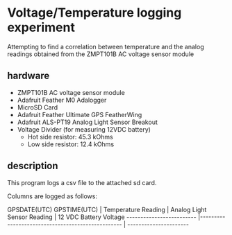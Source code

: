 # Voltage/Temperature logging experiment

Attempting to find a correlation between temperature and the analog readings obtained from the ZMPT101B AC voltage sensor module

## hardware

* ZMPT101B AC voltage sensor module
* Adafruit Feather M0 Adalogger
* MicroSD Card
* Adafruit Feather Ultimate GPS FeatherWing
* Adafruit ALS-PT19 Analog Light Sensor Breakout
* Voltage Divider (for measuring 12VDC battery)
    * Hot side resistor: 45.3 kOhms
    * Low side resistor: 12.4 kOhms

## description

This program logs a csv file to the attached sd card.

Columns are logged as follows:

GPSDATE(UTC) GPSTIME(UTC) | Temperature Reading | Analog Light Sensor Reading | 12 VDC Battery Voltage
------------------------- |-------------------------------------------------- | ----------------------